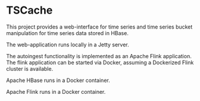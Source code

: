 TSCache
=======

This project provides a web-interface for time series and time series bucket manipulation for time series data stored in HBase.

The web-application runs locally in a Jetty server.

The autoingest functionality is implemented as an Apache Flink application. 
The flink application can be started via Docker, assuming a Dockerized Flink cluster is available. 

Apache HBase runs in a Docker container.

Apache Flink runs in a Docker container.



